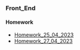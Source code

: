 ### Front_End

#### Homework
- [Homework_25_04_2023](https://olegkarimov.github.io/Front_End/)
- [Homework_27_04_2023](https://github.com/OlegKarimov/Front_End/blob/master/03_CSS_CoffeePosition_homework_27_04_2023/index.html)
